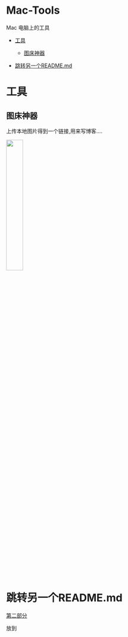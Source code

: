 # Mac-Tools
Mac 电脑上的工具

- [工具](#工具)
  - [图床神器](##图床神器)

- [跳转另一个README.md](#跳转另一个README.md)


# 工具
## 图床神器

上传本地图片得到一个链接,用来写博客....

<img src="https://ws4.sinaimg.cn/large/006tNc79gy1fiuvdo0t0hj30dg0co0t3.jpg" width=30% />






# 跳转另一个README.md
[第二部分](https://github.com/CoderLanni/Mac-Tools/blob/master/part2.md) 









放到
